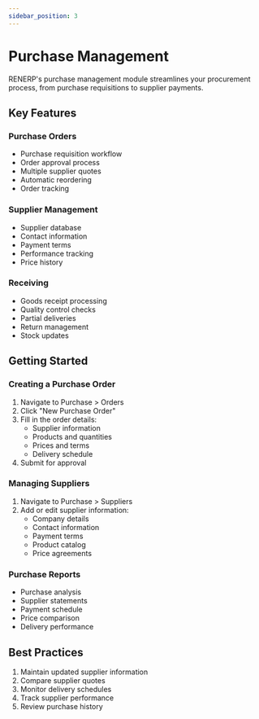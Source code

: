 ```yaml
---
sidebar_position: 3
---
```


# Purchase Management

RENERP's purchase management module streamlines your procurement process, from purchase requisitions to supplier payments.

## Key Features

### Purchase Orders
- Purchase requisition workflow
- Order approval process
- Multiple supplier quotes
- Automatic reordering
- Order tracking

### Supplier Management
- Supplier database
- Contact information
- Payment terms
- Performance tracking
- Price history

### Receiving
- Goods receipt processing
- Quality control checks
- Partial deliveries
- Return management
- Stock updates

## Getting Started

### Creating a Purchase Order
1. Navigate to Purchase > Orders
2. Click "New Purchase Order"
3. Fill in the order details:
   - Supplier information
   - Products and quantities
   - Prices and terms
   - Delivery schedule
4. Submit for approval

### Managing Suppliers
1. Navigate to Purchase > Suppliers
2. Add or edit supplier information:
   - Company details
   - Contact information
   - Payment terms
   - Product catalog
   - Price agreements

### Purchase Reports
- Purchase analysis
- Supplier statements
- Payment schedule
- Price comparison
- Delivery performance

## Best Practices
1. Maintain updated supplier information
2. Compare supplier quotes
3. Monitor delivery schedules
4. Track supplier performance
5. Review purchase history 